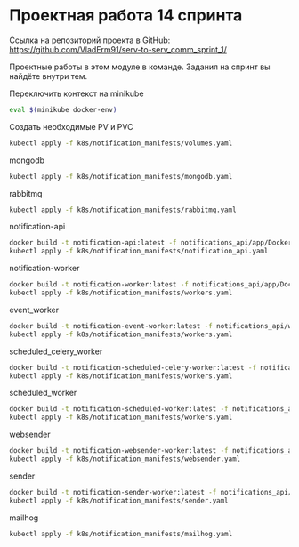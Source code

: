 # Проектная работа 14 спринта
Ссылка на репозиторий проекта в GitHub: https://github.com/VladErm91/serv-to-serv_comm_sprint_1/

Проектные работы в этом модуле в команде. Задания на спринт вы найдёте внутри тем.

Переключить контекст на minikube

```bash
eval $(minikube docker-env)
```

Создать необходимые PV и PVC

```bash
kubectl apply -f k8s/notification_manifests/volumes.yaml
```

mongodb

```bash
kubectl apply -f k8s/notification_manifests/mongodb.yaml
```

rabbitmq

```bash
kubectl apply -f k8s/notification_manifests/rabbitmq.yaml
```

notification-api

```bash
docker build -t notification-api:latest -f notifications_api/app/Dockerfile notifications_api/app
kubectl apply -f k8s/notification_manifests/notification_api.yaml
```

notification-worker

```bash
docker build -t notification-worker:latest -f notifications_api/app/Dockerfile.worker notifications_api/app
kubectl apply -f k8s/notification_manifests/workers.yaml
```

event_worker

```bash
docker build -t notification-event-worker:latest -f notifications_api/workers/event_worker/Dockerfile notifications_api/workers/event_worker
kubectl apply -f k8s/notification_manifests/workers.yaml
```

scheduled_celery_worker

```bash
docker build -t notification-scheduled-celery-worker:latest -f notifications_api/workers/scheduled_worker/Dockerfile.worker notifications_api/workers/scheduled_worker
kubectl apply -f k8s/notification_manifests/workers.yaml
```

scheduled_worker

```bash
docker build -t notification-scheduled-worker:latest -f notifications_api/workers/scheduled_worker/Dockerfile notifications_api/workers/scheduled_worker
kubectl apply -f k8s/notification_manifests/workers.yaml
```

websender

```bash
docker build -t notification-websender-worker:latest -f notifications_api/workers/push_notifications/Dockerfile notifications_api/workers/push_notifications
kubectl apply -f k8s/notification_manifests/websender.yaml  
```

sender

```bash
docker build -t notification-sender-worker:latest -f notifications_api/workers/sender/Dockerfile notifications_api/workers/sender
kubectl apply -f k8s/notification_manifests/sender.yaml
```

mailhog

```bash
kubectl apply -f k8s/notification_manifests/mailhog.yaml
```
